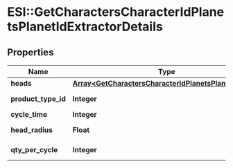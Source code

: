 # ESI::GetCharactersCharacterIdPlanetsPlanetIdExtractorDetails

## Properties
Name | Type | Description | Notes
------------ | ------------- | ------------- | -------------
**heads** | [**Array&lt;GetCharactersCharacterIdPlanetsPlanetIdHead&gt;**](GetCharactersCharacterIdPlanetsPlanetIdHead.md) | heads array | 
**product_type_id** | **Integer** | product_type_id integer | [optional] 
**cycle_time** | **Integer** | in seconds | [optional] 
**head_radius** | **Float** | head_radius number | [optional] 
**qty_per_cycle** | **Integer** | qty_per_cycle integer | [optional] 


